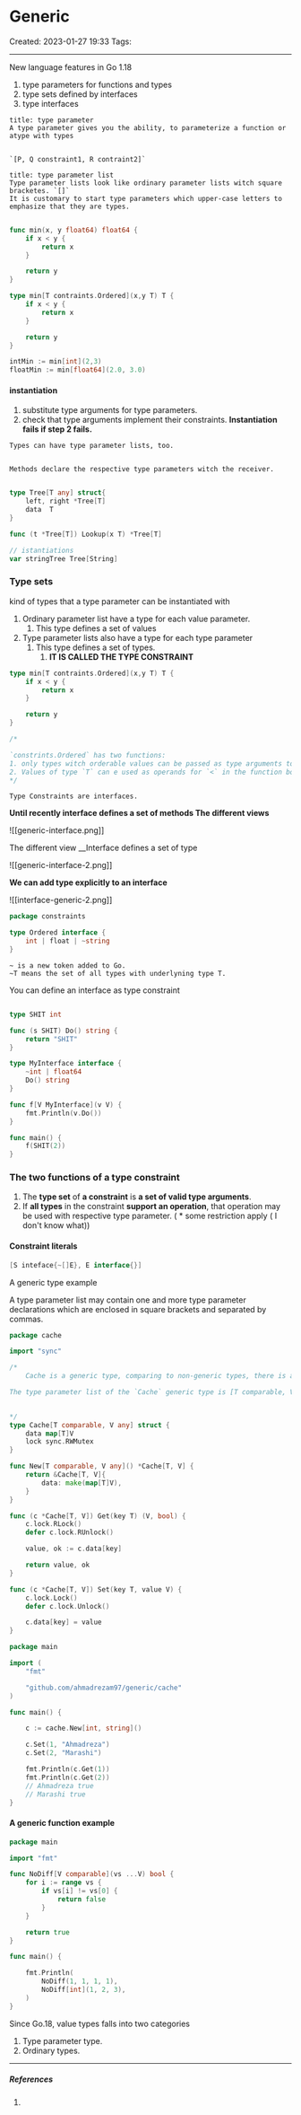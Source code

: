 # Generic
Created: 2023-01-27 19:33
Tags: 
____

New language features in Go 1.18

1. type parameters for functions and types
2. type sets defined by interfaces
3. type interfaces

```ad-note 
title: type parameter
A type parameter gives you the ability, to parameterize a function or atype with types


`[P, Q constraint1, R contraint2]`
```


```ad-tip
title: type parameter list
Type parameter lists look like ordinary parameter lists witch square bracketes. `[]`
It is customary to start type parameters which upper-case letters to emphasize that they are types.


```

```go
func min(x, y float64) float64 {
	if x < y {
		return x
	}

	return y
}

type min[T contraints.Ordered](x,y T) T {
	if x < y {
		return x
	}

	return y
}

intMin := min[int](2,3)
floatMin := min[float64](2.0, 3.0)
```


#### instantiation

1. substitute type arguments for type parameters.
2. check that type arguments implement their constraints.
__Instantiation fails if step 2 fails.__


```ad-warning 
Types can have type parameter lists, too.


Methods declare the respective type parameters witch the receiver.
```

```go

type Tree[T any] struct{
	left, right *Tree[T]
	data  T
}

func (t *Tree[T]) Lookup(x T) *Tree[T]

// istantiations
var stringTree Tree[String]
```


### Type sets

kind of types that a type parameter can be instantiated with

1. Ordinary parameter list have a type for each value parameter.
	1. This type defines a set of values
2. Type parameter lists also have a type for each type parameter
	1. This type defines a set of types. 
		1. __IT IS CALLED THE TYPE CONSTRAINT__


```go
type min[T contraints.Ordered](x,y T) T {
	if x < y {
		return x
	}

	return y
}

/*

`constrints.Ordered` has two functions:
1. only types witch orderable values can be passed as type arguments to T.
2. Values of type `T` can e used as operands for `<` in the function body.
*/
```

```ad-danger 
Type Constraints are interfaces.
```

__Until recently interface defines a set of methods
The different views__

![[generic-interface.png]]

The different view 
	__Interface defines a set of type

![[generic-interface-2.png]]

__We can add type explicitly to an interface__

![[interface-generic-2.png]]

```go
package constraints

type Ordered interface {
	int | float | ~string
}
```

```ad-tip
~ is a new token added to Go.
~T means the set of all types with underlyning type T.
```


You can define an interface as type constraint
```go

type SHIT int

func (s SHIT) Do() string {
	return "SHIT"
}

type MyInterface interface {
	~int | float64
	Do() string
}

func f[V MyInterface](v V) {
	fmt.Println(v.Do())
}

func main() {
	f(SHIT(2))
}
```


### The two functions of a type constraint

1. The __type set__ of __a constraint__ is  __a set of valid type arguments__.
2. If __all types__ in the constraint __support an operation__, that operation may be used with respective type parameter. ( * some restriction apply ( I don't know what))


#### Constraint literals

```go 
[S inteface{~[]E}, E interface{}]
```


A generic type example


A type parameter list may contain one and more type parameter declarations which are enclosed in square brackets and separated by commas.





```go
package cache

import "sync"

/*
	Cache is a generic type, comparing to non-generic types, there is an extra part, a type parameter list, in the declation(sepecification ,more precisely speaking) of a generic type.

The type parameter list of the `Cache` generic type is [T comparable, V any]
	

*/
type Cache[T comparable, V any] struct {
	data map[T]V
	lock sync.RWMutex
}

func New[T comparable, V any]() *Cache[T, V] {
	return &Cache[T, V]{
		data: make(map[T]V),
	}
}

func (c *Cache[T, V]) Get(key T) (V, bool) {
	c.lock.RLock()
	defer c.lock.RUnlock()

	value, ok := c.data[key]

	return value, ok
}

func (c *Cache[T, V]) Set(key T, value V) {
	c.lock.Lock()
	defer c.lock.Unlock()

	c.data[key] = value
}
```


```go
package main

import (
	"fmt"

	"github.com/ahmadrezam97/generic/cache"
)

func main() {

	c := cache.New[int, string]()

	c.Set(1, "Ahmadreza")
	c.Set(2, "Marashi")

	fmt.Println(c.Get(1))
	fmt.Println(c.Get(2))
	// Ahmadreza true
	// Marashi true
}
```


#### A generic function example


```go
package main

import "fmt"

func NoDiff[V comparable](vs ...V) bool {
	for i := range vs {
		if vs[i] != vs[0] {
			return false
		}
	}

	return true
}

func main() {

	fmt.Println(
		NoDiff(1, 1, 1, 1),
		NoDiff[int](1, 2, 3),
	)
}
```



Since Go.18, value types falls into two categories
1. Type parameter type.
2. Ordinary types.


_____
##### References
1.

